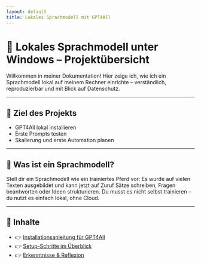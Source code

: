 ```yaml
---
layout: default
title: Lokales Sprachmodell mit GPT4All
---
```


# 🧠 Lokales Sprachmodell unter Windows – Projektübersicht

Willkommen in meiner Dokumentation! Hier zeige ich, wie ich ein Sprachmodell lokal auf meinem Rechner einrichte – verständlich, reproduzierbar und mit Blick auf Datenschutz.


---

## 🎯 Ziel des Projekts

- GPT4All lokal installieren
- Erste Prompts testen
- Skalierung und erste Automation planen

---

## 🐎 Was ist ein Sprachmodell?

Stell dir ein Sprachmodell wie ein trainiertes Pferd vor: Es wurde auf vielen Texten ausgebildet und kann jetzt auf Zuruf Sätze schreiben, Fragen beantworten oder Ideen strukturieren. Du musst es nicht selbst trainieren – du nutzt es einfach lokal, ohne Cloud.

---

## 🔗 Inhalte

- 👉 [Installationsanleitung für GPT4All](Gpt4all%20Installation.md)
- 👉 [Setup-Schritte im Überblick](setup_schritte.md)
- 👉 [Erkenntnisse & Reflexion](erkenntnisse.md)
